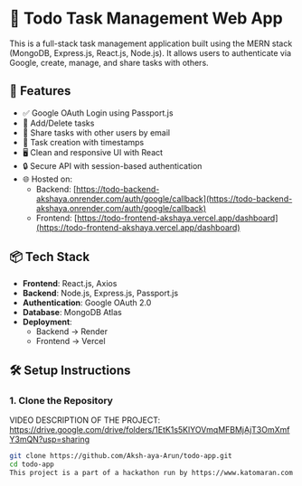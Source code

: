 # 📝 Todo Task Management Web App

This is a full-stack task management application built using the MERN stack (MongoDB, Express.js, React.js, Node.js). It allows users to authenticate via Google, create, manage, and share tasks with others.

## 🚀 Features

- ✅ Google OAuth Login using Passport.js  
- 🧾 Add/Delete tasks  
- 👥 Share tasks with other users by email  
- 📅 Task creation with timestamps  
- 🖥️ Clean and responsive UI with React  
- 🔒 Secure API with session-based authentication  
- 🌐 Hosted on:  
  - Backend: [https://todo-backend-akshaya.onrender.com/auth/google/callback](https://todo-backend-akshaya.onrender.com/auth/google/callback)  
  - Frontend: [https://todo-frontend-akshaya.vercel.app/dashboard](https://todo-frontend-akshaya.vercel.app/dashboard)

## 📦 Tech Stack

- **Frontend**: React.js, Axios  
- **Backend**: Node.js, Express.js, Passport.js  
- **Authentication**: Google OAuth 2.0  
- **Database**: MongoDB Atlas  
- **Deployment**:  
  - Backend → Render  
  - Frontend → Vercel

## 🛠️ Setup Instructions

### 1. Clone the Repository

VIDEO DESCRIPTION OF THE PROJECT:
https://drive.google.com/drive/folders/1EtK1s5KlYOVmqMFBMjAjT3OmXmfY3mQN?usp=sharing
```bash
git clone https://github.com/Aksh-aya-Arun/todo-app.git
cd todo-app
This project is a part of a hackathon run by https://www.katomaran.com



